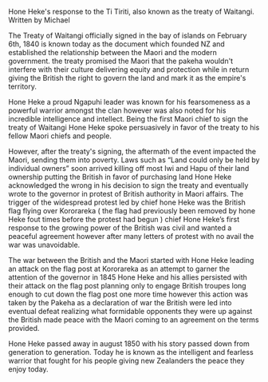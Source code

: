 Hone Heke's response to the Ti Tiriti, also known as the treaty of Waitangi.
Written by Michael

The Treaty of Waitangi officially signed in the bay of islands on February 6th, 1840 is known today as the document which founded NZ and established the relationship between the Maori and the modern government. the treaty promised the Maori that the pakeha wouldn't interfere with their culture delivering equity and protection while in return giving the British the right to govern the land and mark it as the empire's territory.

Hone Heke a proud Ngapuhi leader was known for his fearsomeness as a powerful warrior amongst the clan however was also noted for his incredible intelligence and intellect.
Being the first Maori chief to sign the treaty of Waitangi Hone Heke spoke persuasively in favor of the treaty to his fellow Maori chiefs and people. 

However, after the treaty's signing, the aftermath of the event impacted the Maori, sending them into poverty. Laws such as “Land could only be held by individual owners” soon arrived killing off most Iwi and Hapu of their land ownership putting the British in favor of purchasing land Hone Heke acknowledged the wrong in his decision to sign the treaty and eventually wrote to the governor in protest of British authority in Maori affairs. The trigger of the widespread protest led by chief hone Heke was the British flag flying over Kororareka ( the flag had previously been removed by hone Heke fout times before the protest had begun ) chief Hone Heke’s first response to the growing power of the British was civil and wanted a peaceful agreement however after many letters of protest with no avail the war was unavoidable.

The war between the British and the Maori started with Hone Heke leading an attack on the flag post at Kororareka as an attempt to garner the attention of the governor in 1845 Hone Heke and his allies persisted with their attack on the flag post planning only to engage British troupes long enough to cut down the flag post one more time however this action was taken by the Pakeha as a declaration of war the British were led into eventual defeat realizing what formidable opponents they were up against the British made peace with the Maori coming to an agreement on the terms provided. 

Hone Heke passed away in august 1850 with his story passed down from generation to generation. Today he is known as the intelligent and fearless warrior that fought for his people giving new Zealanders the peace they enjoy today.
